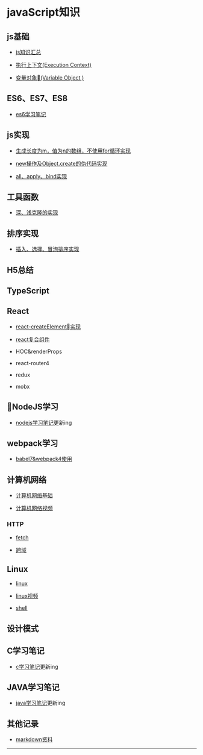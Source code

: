 # javaScript知识

## js基础

* [js知识汇总](jsBase/baseAll/index.md)

* [执行上下文(Execution Context)](src/context/index.md)

* [变量对象(Variable Object )](jsBase/variableObject/index.md)

## ES6、ES7、ES8

* [es6学习笔记](https://github.com/FearlessMa/ES6-Notes)

## js实现

* [生成长度为m，值为n的数组，不使用for循环实现](src/createArray/index.md)

* [new操作及Object.create的伪代码实现](src/newFunction/index.md)

* [all、apply、bind实现](src/callApplyBind/index.md)

## 工具函数

* [深、浅克隆的实现](utils/cloneDeep/index.md)

## 排序实现

* [插入、选择、冒泡排序实现](sort/index.md)

## H5总结

## TypeScript


## React

* [react-createElement实现](https://github.com/FearlessMa/imitate-react)

* [react复合组件](https://github.com/FearlessMa/Babel7-Webpack4)

* HOC&renderProps

* react-router4

* redux

* mobx


## NodeJS学习

* [nodejs学习笔记](https://github.com/FearlessMa/learn-Nodejs)更新ing

## webpack学习

* [babel7&webpack4使用](https://github.com/FearlessMa/Babel7-Webpack4)

## 计算机网络

* [计算机网络基础](https://github.com/Snailclimb/JavaGuide/blob/master/%E8%AE%A1%E7%AE%97%E6%9C%BA%E7%BD%91%E7%BB%9C%E4%B8%8E%E6%95%B0%E6%8D%AE%E9%80%9A%E4%BF%A1/%E8%AE%A1%E7%AE%97%E6%9C%BA%E7%BD%91%E7%BB%9C.md)

* [计算机网络视频](https://edu.aliyun.com/lesson_152_1896?spm=5176.10731542.0.0.ScMj6k#_1896)

### HTTP

* [fetch](https://segmentfault.com/a/1190000017562966)

* [跨域](https://segmentfault.com/a/1190000017562966)


## Linux

* [linux](https://github.com/Snailclimb/JavaGuide/blob/master/%E6%93%8D%E4%BD%9C%E7%B3%BB%E7%BB%9F/%E5%90%8E%E7%AB%AF%E7%A8%8B%E5%BA%8F%E5%91%98%E5%BF%85%E5%A4%87%E7%9A%84Linux%E5%9F%BA%E7%A1%80%E7%9F%A5%E8%AF%86.md)

* [linux视频](https://edu.aliyun.com/lesson_85_1219?spm=5176.10731542.0.0.hAiDZ6#_1219)

* [shell](https://github.com/Snailclimb/JavaGuide/blob/master/%E6%93%8D%E4%BD%9C%E7%B3%BB%E7%BB%9F/Shell.md)

## 设计模式


## C学习笔记

* [c学习笔记](https://github.com/FearlessMa/C-language-Note)更新ing


## JAVA学习笔记

* [java学习笔记](https://github.com/FearlessMa/Learn-Java)更新ing


## 其他记录

* [markdown资料](https://shd101wyy.github.io/markdown-preview-enhanced/#/zh-cn/markdown-basics)

---